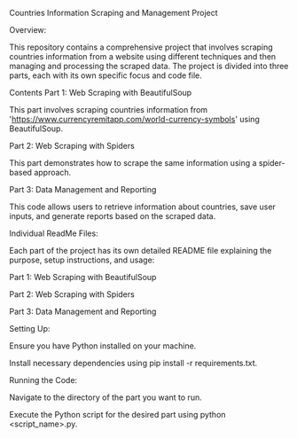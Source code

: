 Countries Information Scraping and Management Project

Overview:

This repository contains a comprehensive project that involves scraping countries information from a website using different techniques and then managing and processing the scraped data. The project is divided into three parts, each with its own specific focus and code file.

Contents
Part 1: Web Scraping with BeautifulSoup

This part involves scraping countries information from 'https://www.currencyremitapp.com/world-currency-symbols' using BeautifulSoup.

Part 2: Web Scraping with Spiders

This part demonstrates how to scrape the same information using a spider-based approach.

Part 3: Data Management and Reporting

This code allows users to retrieve information about countries, save user inputs, and generate reports based on the scraped data.

Individual ReadMe Files:

Each part of the project has its own detailed README file explaining the purpose, setup instructions, and usage:

Part 1: Web Scraping with BeautifulSoup 

Part 2: Web Scraping with Spiders

Part 3: Data Management and Reporting

Setting Up:

Ensure you have Python installed on your machine.

Install necessary dependencies using pip install -r requirements.txt.

Running the Code:

Navigate to the directory of the part you want to run.

Execute the Python script for the desired part using python <script_name>.py.